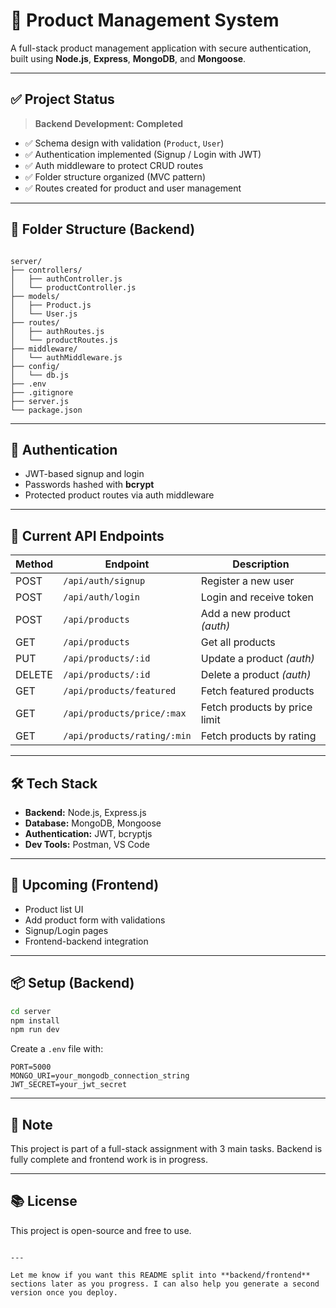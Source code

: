 # 🛒 Product Management System

A full-stack product management application with secure authentication, built using **Node.js**, **Express**, **MongoDB**, and **Mongoose**.

---

## ✅ Project Status

> **Backend Development: Completed**

- ✅ Schema design with validation (`Product`, `User`)
- ✅ Authentication implemented (Signup / Login with JWT)
- ✅ Auth middleware to protect CRUD routes
- ✅ Folder structure organized (MVC pattern)
- ✅ Routes created for product and user management

---

## 📁 Folder Structure (Backend)

```

server/
├── controllers/
│   ├── authController.js
│   └── productController.js
├── models/
│   ├── Product.js
│   └── User.js
├── routes/
│   ├── authRoutes.js
│   └── productRoutes.js
├── middleware/
│   └── authMiddleware.js
├── config/
│   └── db.js
├── .env
├── .gitignore
├── server.js
└── package.json

````

---

## 🔐 Authentication

- JWT-based signup and login
- Passwords hashed with **bcrypt**
- Protected product routes via auth middleware

---

## 🧪 Current API Endpoints

| Method | Endpoint                         | Description                    |
|--------|----------------------------------|--------------------------------|
| POST   | `/api/auth/signup`               | Register a new user           |
| POST   | `/api/auth/login`                | Login and receive token       |
| POST   | `/api/products`                  | Add a new product *(auth)*    |
| GET    | `/api/products`                  | Get all products              |
| PUT    | `/api/products/:id`              | Update a product *(auth)*     |
| DELETE | `/api/products/:id`              | Delete a product *(auth)*     |
| GET    | `/api/products/featured`         | Fetch featured products       |
| GET    | `/api/products/price/:max`       | Fetch products by price limit |
| GET    | `/api/products/rating/:min`      | Fetch products by rating      |

---

## 🛠️ Tech Stack

- **Backend:** Node.js, Express.js
- **Database:** MongoDB, Mongoose
- **Authentication:** JWT, bcryptjs
- **Dev Tools:** Postman, VS Code

---

## 🚧 Upcoming (Frontend)

- Product list UI
- Add product form with validations
- Signup/Login pages
- Frontend-backend integration

---

## 📦 Setup (Backend)

```bash
cd server
npm install
npm run dev
````

Create a `.env` file with:

```
PORT=5000
MONGO_URI=your_mongodb_connection_string
JWT_SECRET=your_jwt_secret
```

---

## 📌 Note

This project is part of a full-stack assignment with 3 main tasks. Backend is fully complete and frontend work is in progress.

---

## 📚 License

This project is open-source and free to use.

```

---

Let me know if you want this README split into **backend/frontend** sections later as you progress. I can also help you generate a second version once you deploy.
```
